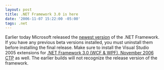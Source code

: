 ```yaml
---
layout: post
title: .NET Framework 3.0 is here
date: '2006-11-07 15:22:00 -05:00'
tags: .net
---
```


Earlier today Microsoft released the [newest version](http://www.microsoft.com/downloads/details.aspx?FamilyId=10CC340B-F857-4A14-83F5-25634C3BF043&displaylang=en) of the .NET Framework. If you have any previous beta versions installed, you must uninstall them before installing the final release. Make sure to install the Visual Studio 2005 extensions for [.NET Framework 3.0 (WCF & WPF), November 2006 CTP](http://www.microsoft.com/downloads/details.aspx?FamilyId=F54F5537-CC86-4BF5-AE44-F5A1E805680D&displaylang=en) as well. The earlier builds will not recognize the release version of the framework.

